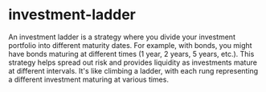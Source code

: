 # investment-ladder

An investment ladder is a strategy where you divide your investment portfolio into different maturity dates.
For example, with bonds, you might have bonds maturing at different times (1 year, 2 years, 5 years, etc.). 
This strategy helps spread out risk and provides liquidity as investments mature at different intervals.
It's like climbing a ladder, with each rung representing a different investment maturing at various times.